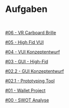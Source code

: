 # Aufgaben

&nbsp;

<a href="https://github.com/milena-sagert/IFD-WiSe20-21/blob/main/05%20-%20High%20Fid%20VUI/5%20-%20High%20Fid%20VUI.md" target="_blank">#06 - VR Carboard Brille </a> <br>


<a href="https://github.com/milena-sagert/IFD-WiSe20-21/blob/main/05%20-%20High%20Fid%20VUI/5%20-%20High%20Fid%20VUI.md" target="_blank">#05 - High Fid VUI </a> <br>


<a href="https://github.com/milena-sagert/IFD-WiSe20-21/blob/main/04%20-%20VUI/4%20-%20VUI.md" target="_blank">#04 - VUI Konzeptentwurf</a> <br>


<a href="https://github.com/milena-sagert/IFD-WiSe20-21/blob/main/03-GUI%20/03%20-%20GUI.md" target="_blank">#03 - GUI - High-Fid</a> <br>


<a href="https://github.com/milena-sagert/IFD-WiSe20-21/blob/main/02-%20Prototyping-Tool/2.2%20-%20Konzeptentwurf.md" target="_blank">#02.2 - GUI Konzeptentwurf</a> <br>


<a href="https://github.com/milena-sagert/IFD-WiSe20-21/blob/main/02-%20Prototyping-Tool/2.1%20-%20Prototyping%20Tool.md" target="_blank">#02.1 - Prototyping Tool</a> <br>


<a href="01-Wallet-Project/html-template/index.html" target="_blank">#01 - Wallet Project</a> <br>


<a href="https://raw.githubusercontent.com/milena-sagert/IFD-WiSe20-21/main/SWOT%20/SWOT-Analyse.png" target="_blank">#00 - SWOT Analyse</a> <br>

&nbsp;



